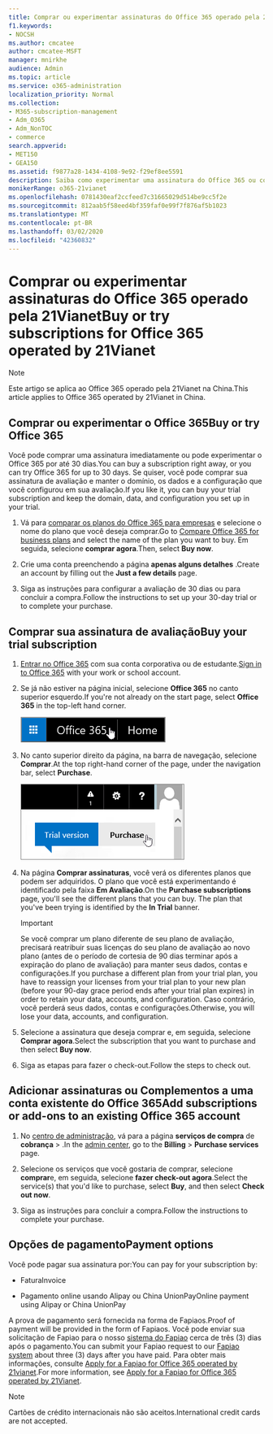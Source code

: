 ```yaml
---
title: Comprar ou experimentar assinaturas do Office 365 operado pela 21Vianet
f1.keywords:
- NOCSH
ms.author: cmcatee
author: cmcatee-MSFT
manager: mnirkhe
audience: Admin
ms.topic: article
ms.service: o365-administration
localization_priority: Normal
ms.collection:
- M365-subscription-management
- Adm_O365
- Adm_NonTOC
- commerce
search.appverid:
- MET150
- GEA150
ms.assetid: f9877a28-1434-4108-9e92-f29ef8ee5591
description: Saiba como experimentar uma assinatura do Office 365 ou comprá-la imediatamente, adicionar assinaturas ou obter Complementos para uma conta existente do Office 365 operada pela 21Vianet na China.
monikerRange: o365-21vianet
ms.openlocfilehash: 0781430eaf2ccfeed7c31665029d514be9cc5f2e
ms.sourcegitcommit: 812aab5f58eed4bf359faf0e99f7f876af5b1023
ms.translationtype: MT
ms.contentlocale: pt-BR
ms.lasthandoff: 03/02/2020
ms.locfileid: "42360832"
---
```

# <a name="buy-or-try-subscriptions-for-office-365-operated-by-21vianet"></a><span data-ttu-id="376d1-103">Comprar ou experimentar assinaturas do Office 365 operado pela 21Vianet</span><span class="sxs-lookup"><span data-stu-id="376d1-103">Buy or try subscriptions for Office 365 operated by 21Vianet</span></span>

> [!NOTE]
>  <span data-ttu-id="376d1-104">Este artigo se aplica ao Office 365 operado pela 21Vianet na China.</span><span class="sxs-lookup"><span data-stu-id="376d1-104">This article applies to Office 365 operated by 21Vianet in China.</span></span>

## <a name="buy-or-try-office-365"></a><span data-ttu-id="376d1-105">Comprar ou experimentar o Office 365</span><span class="sxs-lookup"><span data-stu-id="376d1-105">Buy or try Office 365</span></span>

<span data-ttu-id="376d1-106">Você pode comprar uma assinatura imediatamente ou pode experimentar o Office 365 por até 30 dias.</span><span class="sxs-lookup"><span data-stu-id="376d1-106">You can buy a subscription right away, or you can try Office 365 for up to 30 days.</span></span> <span data-ttu-id="376d1-107">Se quiser, você pode comprar sua assinatura de avaliação e manter o domínio, os dados e a configuração que você configurou em sua avaliação.</span><span class="sxs-lookup"><span data-stu-id="376d1-107">If you like it, you can buy your trial subscription and keep the domain, data, and configuration you set up in your trial.</span></span>

1. <span data-ttu-id="376d1-108">Vá para [comparar os planos do Office 365 para empresas](https://go.microsoft.com/fwlink/p/?linkid=393691&amp;clcid=0x409) e selecione o nome do plano que você deseja comprar.</span><span class="sxs-lookup"><span data-stu-id="376d1-108">Go to [Compare Office 365 for business plans](https://go.microsoft.com/fwlink/p/?linkid=393691&amp;clcid=0x409) and select the name of the plan you want to buy.</span></span> <span data-ttu-id="376d1-109">Em seguida, selecione **comprar agora**.</span><span class="sxs-lookup"><span data-stu-id="376d1-109">Then, select **Buy now**.</span></span>

2. <span data-ttu-id="376d1-110">Crie uma conta preenchendo a página **apenas alguns detalhes** .</span><span class="sxs-lookup"><span data-stu-id="376d1-110">Create an account by filling out the **Just a few details** page.</span></span>

3. <span data-ttu-id="376d1-111">Siga as instruções para configurar a avaliação de 30 dias ou para concluir a compra.</span><span class="sxs-lookup"><span data-stu-id="376d1-111">Follow the instructions to set up your 30-day trial or to complete your purchase.</span></span>

## <a name="buy-your-trial-subscription"></a><span data-ttu-id="376d1-112">Comprar sua assinatura de avaliação</span><span class="sxs-lookup"><span data-stu-id="376d1-112">Buy your trial subscription</span></span>

1. <span data-ttu-id="376d1-113">[Entrar no Office 365](https://go.microsoft.com/fwlink/p/?linkid=513813) com sua conta corporativa ou de estudante.</span><span class="sxs-lookup"><span data-stu-id="376d1-113">[Sign in to Office 365](https://go.microsoft.com/fwlink/p/?linkid=513813) with your work or school account.</span></span>

2. <span data-ttu-id="376d1-114">Se já não estiver na página inicial, selecione **Office 365** no canto superior esquerdo.</span><span class="sxs-lookup"><span data-stu-id="376d1-114">If you're not already on the start page, select **Office 365** in the top-left hand corner.</span></span>

    ![Botão para navegar até a Página Inicial do Office 365](../../media/2fc597ab-ae33-4e5a-aec1-e60e48beac62.png)

3. <span data-ttu-id="376d1-116">No canto superior direito da página, na barra de navegação, selecione **Comprar**.</span><span class="sxs-lookup"><span data-stu-id="376d1-116">At the top right-hand corner of the page, under the navigation bar, select **Purchase**.</span></span>

    ![Botão para comprar sua versão de avaliação do Office 365](../../media/73fba4ad-6879-460b-8ef1-f2efb2ee4104.png)

4. <span data-ttu-id="376d1-p103">Na página **Comprar assinaturas**, você verá os diferentes planos que podem ser adquiridos. O plano que você está experimentando é identificado pela faixa **Em Avaliação**.</span><span class="sxs-lookup"><span data-stu-id="376d1-p103">On the **Purchase subscriptions** page, you'll see the different plans that you can buy. The plan that you've been trying is identified by the **In Trial** banner.</span></span>

    > [!IMPORTANT]
    > <span data-ttu-id="376d1-120">Se você comprar um plano diferente de seu plano de avaliação, precisará reatribuir suas licenças do seu plano de avaliação ao novo plano (antes de o período de cortesia de 90 dias terminar após a expiração do plano de avaliação) para manter seus dados, contas e configurações.</span><span class="sxs-lookup"><span data-stu-id="376d1-120">If you purchase a different plan from your trial plan, you have to reassign your licenses from your trial plan to your new plan (before your 90-day grace period ends after your trial plan expires) in order to retain your data, accounts, and configuration.</span></span> <span data-ttu-id="376d1-121">Caso contrário, você perderá seus dados, contas e configurações.</span><span class="sxs-lookup"><span data-stu-id="376d1-121">Otherwise, you will lose your data, accounts, and configuration.</span></span>

5. <span data-ttu-id="376d1-122">Selecione a assinatura que deseja comprar e, em seguida, selecione **Comprar agora**.</span><span class="sxs-lookup"><span data-stu-id="376d1-122">Select the subscription that you want to purchase and then select **Buy now**.</span></span>

6. <span data-ttu-id="376d1-123">Siga as etapas para fazer o check-out.</span><span class="sxs-lookup"><span data-stu-id="376d1-123">Follow the steps to check out.</span></span>

## <a name="add-subscriptions-or-add-ons-to-an-existing-office-365-account"></a><span data-ttu-id="376d1-124">Adicionar assinaturas ou Complementos a uma conta existente do Office 365</span><span class="sxs-lookup"><span data-stu-id="376d1-124">Add subscriptions or add-ons to an existing Office 365 account</span></span>

1. <span data-ttu-id="376d1-125">No [centro de administração](https://go.microsoft.com/fwlink/p/?linkid=850627), vá para a página **serviços de compra** de **cobrança** \> .</span><span class="sxs-lookup"><span data-stu-id="376d1-125">In the [admin center](https://go.microsoft.com/fwlink/p/?linkid=850627), go to the **Billing** \> **Purchase services** page.</span></span>

2. <span data-ttu-id="376d1-126">Selecione os serviços que você gostaria de comprar, selecione **comprar**e, em seguida, selecione **fazer check-out agora**.</span><span class="sxs-lookup"><span data-stu-id="376d1-126">Select the service(s) that you'd like to purchase, select **Buy**, and then select **Check out now**.</span></span>

3. <span data-ttu-id="376d1-127">Siga as instruções para concluir a compra.</span><span class="sxs-lookup"><span data-stu-id="376d1-127">Follow the instructions to complete your purchase.</span></span>

## <a name="payment-options"></a><span data-ttu-id="376d1-128">Opções de pagamento</span><span class="sxs-lookup"><span data-stu-id="376d1-128">Payment options</span></span>

<span data-ttu-id="376d1-129">Você pode pagar sua assinatura por:</span><span class="sxs-lookup"><span data-stu-id="376d1-129">You can pay for your subscription by:</span></span>

- <span data-ttu-id="376d1-130">Fatura</span><span class="sxs-lookup"><span data-stu-id="376d1-130">Invoice</span></span>

- <span data-ttu-id="376d1-131">Pagamento online usando Alipay ou China UnionPay</span><span class="sxs-lookup"><span data-stu-id="376d1-131">Online payment using Alipay or China UnionPay</span></span>

<span data-ttu-id="376d1-132">A prova de pagamento será fornecida na forma de Fapiaos.</span><span class="sxs-lookup"><span data-stu-id="376d1-132">Proof of payment will be provided in the form of Fapiaos.</span></span> <span data-ttu-id="376d1-133">Você pode enviar sua solicitação de Fapiao para o nosso [sistema do Fapiao](https://go.microsoft.com/fwlink/p/?LinkId=395314) cerca de três (3) dias após o pagamento.</span><span class="sxs-lookup"><span data-stu-id="376d1-133">You can submit your Fapiao request to our [Fapiao system](https://go.microsoft.com/fwlink/p/?LinkId=395314) about three (3) days after you have paid.</span></span> <span data-ttu-id="376d1-134">Para obter mais informações, consulte [Apply for a Fapiao for Office 365 operated by 21vianet](apply-for-a-fapiao.md).</span><span class="sxs-lookup"><span data-stu-id="376d1-134">For more information, see [Apply for a Fapiao for Office 365 operated by 21Vianet](apply-for-a-fapiao.md).</span></span>

> [!NOTE]
>  <span data-ttu-id="376d1-135">Cartões de crédito internacionais não são aceitos.</span><span class="sxs-lookup"><span data-stu-id="376d1-135">International credit cards are not accepted.</span></span>

